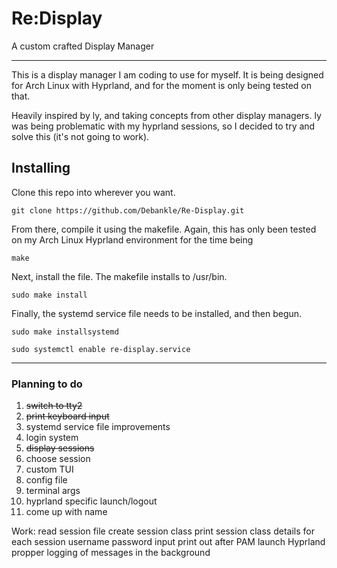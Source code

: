 # Re:Display

A custom crafted Display Manager

---

This is a display manager I am coding to use for myself. It is being designed for Arch Linux with Hyprland, and for the moment is only being tested on that.

Heavily inspired by ly, and taking concepts from other display managers. ly was being problematic with my hyprland sessions, so I decided to try and solve this (it's not going to work).


## Installing

Clone this repo into wherever you want.

    git clone https://github.com/Debankle/Re-Display.git

From there, compile it using the makefile. Again, this has only been tested on my Arch Linux Hyprland environment for the time being

    make

Next, install the file. The makefile installs to /usr/bin.

    sudo make install

Finally, the systemd service file needs to be installed, and then begun.

    sudo make installsystemd

    sudo systemctl enable re-display.service

---

### Planning to do

1. ~~switch to tty2~~
2. ~~print keyboard input~~
3. systemd service file improvements
4. login system
5. ~~display sessions~~
6. choose session
7. custom TUI
8. config file
9. terminal args
10. hyprland specific launch/logout
0. come up with name


Work:
read session file
create session class
print session class details for each session
username password input print out after
PAM
launch Hyprland
propper logging of messages in the background
